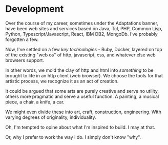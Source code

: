 # Development

Over the course of my career, sometimes under the Adaptations banner, have been web 
sites and services based on Java, Tcl, PHP, Common Lisp, Python, Typescript/Javascript,
React, IBM DB2, MongoDb. I've probably forgotten a few.
 
Now, I've settled on a few *key technologies* - Ruby, Docker, layered on top of the existing "web os"
of http, javascript, css, and whatever else web browsers support. 

In other words, we mold the clay of http and html into _something_ to be brought to life in
an http client (web browser). We choose the tools for that artistic process, we recognize
it as an act of creation. 

It could be argued that some arts are purely creative and serve no utility, others more pragmatic
and serve a useful function. A painting, a musical piece, a chair, a knife, a car.

We might even divide these into art, craft, construction, engineering. With varying degrees of originality, individuality.


 
Oh, I'm tempted to opine about what I'm inspired to build. I may at that. 

Or, why I prefer to work the way I do. I simply don't know "why".

